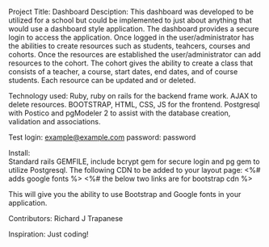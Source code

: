 Project Title: Dashboard 
Desciption: 
This dashboard was developed to be utilized for a school but could be implemented to just about anything that would use a dashboard style application.
The dashboard provides a secure login to access the application. Once logged in the user/administrator has the abilities to create resources such as students, teahcers, courses and cohorts. Once the resources are established the user/administrator can add resources to the cohort.  The cohort gives the ability to create a class that consists of a teacher, a course, start dates, end dates, and of course students. Each resource can be updated and or deleted.

Technology used:
Ruby, ruby on rails for the backend frame work. AJAX to delete resources. BOOTSTRAP, HTML, CSS, JS for the frontend. Postgresql with Postico and pgModeler 2 to assist with the database creation, validation and associations.

Test login: example@example.com password: password

Install:  
Standard rails GEMFILE, include bcrypt gem for secure login and pg gem to utilize Postgresql.
The following CDN to be added to your layout page: 
    <%# adds google fonts %>
    <link href="https://fonts.googleapis.com/css?family=Roboto|Roboto+Condensed|Roboto+Mono" rel="stylesheet">
    <%# the below two links are for bootstrap cdn %>
    <link rel="stylesheet" href="https://cdnjs.cloudflare.com/ajax/libs/twitter-bootstrap/4.1.2/css/bootstrap.min.css">
    <link rel="stylesheet" href="https://use.fontawesome.com/releases/v5.1.1/css/all.css">
    
This will give you the ability to use Bootstrap and Google fonts in your application.

Contributors:
Richard J Trapanese

Inspiration:
Just coding!

